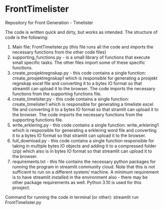 # FrontTimelister
Repository for Front Generation - Timelister

The code is written quick and dirty, but works as intended. 
The structure of code is the following:
1. Main file: FrontTimelister.py (this file runs all the code and imports the necessary functions from the other code files)
2. supporting_functions.py - is a small library of functions that execute small specific tasks. The other files import some of these specific functions. 
3. create_prosjektregnskap.py - this code contains a single function: create_prosjektregnskap1 which is responsible for generating a prosjekt regnskap excel file 
and converting it to a bytes IO format so that streamlit can upload it to the browser. The code imports the necessary functions from the supporting functions file.
4. create_timelsiter.py - this code contains a single function: create_timelister1 which is responsible for generating a timeliste excel file and converting it to a bytes IO format so that stramlit can upload it to the browser. The code imports the necessary functions from the supporting functions file.
5. write_erklering.py - this code contains a single function: write_erklering1 which is responsible for generating a erklering word file and converting it to a bytes IO format so that stramlit can upload it to the browser.
6. full_download.py - this code contains a single function responsible for taking in multiple bytes IO objects and adding it to a compressed folder (zip) which also is in bytes IO format so that streamlit can upload it to the browser.
7. requirements.txt - this file contains the necessary python packages for running the program in streamlit community cloud. Note that this is not sufficient to run on a different system/ machine. A minimum requirement is to have streamlit installed in the environment also - there may be other package requirements as well. Python 3.10 is used for this prosject.

Command for running the code in terminal (or other): streamlit run FrontTimelister.py
